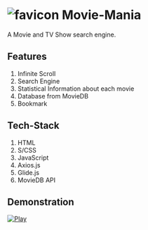 # ![favicon](https://user-images.githubusercontent.com/82109991/142225505-eb7a508f-9138-4ef3-a1cb-4626a1f127d6.png) Movie-Mania
A Movie and TV Show search engine.

## Features
1. Infinite Scroll
2. Search Engine
3. Statistical Information about each movie
4. Database from MovieDB
5. Bookmark

## Tech-Stack
1. HTML
2. S/CSS
3. JavaScript
4. Axios.js
5. Glide.js
6. MovieDB API


## Demonstration
[![Play](https://user-images.githubusercontent.com/82109991/140067184-ab37d7eb-bd3c-446f-87e8-f84a5bbd94d2.png)](https://youtu.be/qCrtIcZSMpw)

